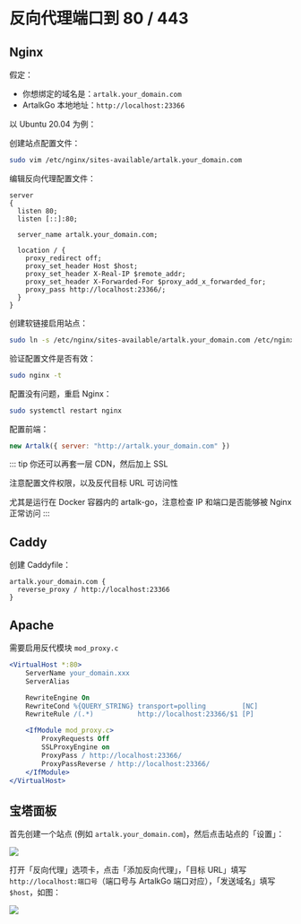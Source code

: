 # 反向代理端口到 80 / 443

## Nginx

假定：

- 你想绑定的域名是：`artalk.your_domain.com`
- ArtalkGo 本地地址：`http://localhost:23366`

以 Ubuntu 20.04 为例：

创建站点配置文件：

```bash
sudo vim /etc/nginx/sites-available/artalk.your_domain.com
```

编辑反向代理配置文件：

```nginx
server
{
  listen 80;
  listen [::]:80;

  server_name artalk.your_domain.com;

  location / {
    proxy_redirect off;
    proxy_set_header Host $host;
    proxy_set_header X-Real-IP $remote_addr;
    proxy_set_header X-Forwarded-For $proxy_add_x_forwarded_for;
    proxy_pass http://localhost:23366/;
  }
}
```

创建软链接启用站点：

```bash
sudo ln -s /etc/nginx/sites-available/artalk.your_domain.com /etc/nginx/sites-enabled/
```

验证配置文件是否有效：

```bash
sudo nginx -t
```

配置没有问题，重启 Nginx：

```bash
sudo systemctl restart nginx
```

配置前端：

```js
new Artalk({ server: "http://artalk.your_domain.com" })
```

::: tip
你还可以再套一层 CDN，然后加上 SSL

注意配置文件权限，以及反代目标 URL 可访问性

尤其是运行在 Docker 容器内的 artalk-go，注意检查 IP 和端口是否能够被 Nginx 正常访问
:::

## Caddy

创建 Caddyfile：

```
artalk.your_domain.com {
  reverse_proxy / http://localhost:23366
}
```

## Apache

需要启用反代模块 `mod_proxy.c`

```apache
<VirtualHost *:80>
    ServerName your_domain.xxx
    ServerAlias

    RewriteEngine On
    RewriteCond %{QUERY_STRING} transport=polling         [NC]
    RewriteRule /(.*)           http://localhost:23366/$1 [P]

    <IfModule mod_proxy.c>
        ProxyRequests Off
        SSLProxyEngine on
        ProxyPass / http://localhost:23366/
        ProxyPassReverse / http://localhost:23366/
    </IfModule>
</VirtualHost>
```

## 宝塔面板

首先创建一个站点 (例如 `artalk.your_domain.com`)，然后点击站点的「设置」：

![](/images/baota-proxy/1.png)

打开「反向代理」选项卡，点击「添加反向代理」，「目标 URL」填写 `http://localhost:端口号`（端口号与 ArtalkGo 端口对应），「发送域名」填写 `$host`，如图：

![](/images/baota-proxy/2.png)

